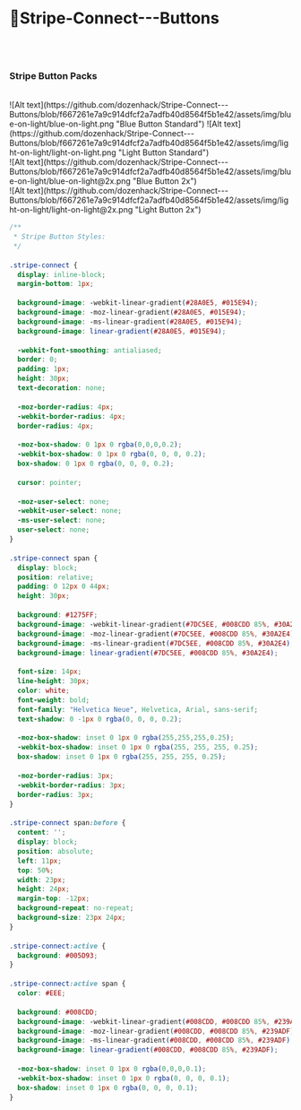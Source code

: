 # :100:Stripe-Connect---Buttons
<br><br>
### Stripe Button Packs
<br>
![Alt text](https://github.com/dozenhack/Stripe-Connect---Buttons/blob/f667261e7a9c914dfcf2a7adfb40d8564f5b1e42/assets/img/blue-on-light/blue-on-light.png "Blue Button Standard")
![Alt text](https://github.com/dozenhack/Stripe-Connect---Buttons/blob/f667261e7a9c914dfcf2a7adfb40d8564f5b1e42/assets/img/light-on-light/light-on-light.png "Light Button Standard")
<br>
![Alt text](https://github.com/dozenhack/Stripe-Connect---Buttons/blob/f667261e7a9c914dfcf2a7adfb40d8564f5b1e42/assets/img/blue-on-light/blue-on-light@2x.png "Blue Button 2x")<br>
![Alt text](https://github.com/dozenhack/Stripe-Connect---Buttons/blob/f667261e7a9c914dfcf2a7adfb40d8564f5b1e42/assets/img/light-on-light/light-on-light@2x.png "Light Button 2x")<br>


```css
/**
 * Stripe Button Styles:
 */

.stripe-connect {
  display: inline-block;
  margin-bottom: 1px;

  background-image: -webkit-linear-gradient(#28A0E5, #015E94);
  background-image: -moz-linear-gradient(#28A0E5, #015E94);
  background-image: -ms-linear-gradient(#28A0E5, #015E94);
  background-image: linear-gradient(#28A0E5, #015E94);

  -webkit-font-smoothing: antialiased;
  border: 0;
  padding: 1px;
  height: 30px;
  text-decoration: none;

  -moz-border-radius: 4px;
  -webkit-border-radius: 4px;
  border-radius: 4px;

  -moz-box-shadow: 0 1px 0 rgba(0,0,0,0.2);
  -webkit-box-shadow: 0 1px 0 rgba(0, 0, 0, 0.2);
  box-shadow: 0 1px 0 rgba(0, 0, 0, 0.2);

  cursor: pointer;

  -moz-user-select: none;
  -webkit-user-select: none;
  -ms-user-select: none;
  user-select: none;
}

.stripe-connect span {
  display: block;
  position: relative;
  padding: 0 12px 0 44px;
  height: 30px;

  background: #1275FF;
  background-image: -webkit-linear-gradient(#7DC5EE, #008CDD 85%, #30A2E4);
  background-image: -moz-linear-gradient(#7DC5EE, #008CDD 85%, #30A2E4);
  background-image: -ms-linear-gradient(#7DC5EE, #008CDD 85%, #30A2E4);
  background-image: linear-gradient(#7DC5EE, #008CDD 85%, #30A2E4);

  font-size: 14px;
  line-height: 30px;
  color: white;
  font-weight: bold;
  font-family: "Helvetica Neue", Helvetica, Arial, sans-serif;
  text-shadow: 0 -1px 0 rgba(0, 0, 0, 0.2);

  -moz-box-shadow: inset 0 1px 0 rgba(255,255,255,0.25);
  -webkit-box-shadow: inset 0 1px 0 rgba(255, 255, 255, 0.25);
  box-shadow: inset 0 1px 0 rgba(255, 255, 255, 0.25);

  -moz-border-radius: 3px;
  -webkit-border-radius: 3px;
  border-radius: 3px;
}

.stripe-connect span:before {
  content: '';
  display: block;
  position: absolute;
  left: 11px;
  top: 50%;
  width: 23px;
  height: 24px;
  margin-top: -12px;
  background-repeat: no-repeat;
  background-size: 23px 24px;
}

.stripe-connect:active {
  background: #005D93;
}

.stripe-connect:active span {
  color: #EEE;

  background: #008CDD;
  background-image: -webkit-linear-gradient(#008CDD, #008CDD 85%, #239ADF);
  background-image: -moz-linear-gradient(#008CDD, #008CDD 85%, #239ADF);
  background-image: -ms-linear-gradient(#008CDD, #008CDD 85%, #239ADF);
  background-image: linear-gradient(#008CDD, #008CDD 85%, #239ADF);

  -moz-box-shadow: inset 0 1px 0 rgba(0,0,0,0.1);
  -webkit-box-shadow: inset 0 1px 0 rgba(0, 0, 0, 0.1);
  box-shadow: inset 0 1px 0 rgba(0, 0, 0, 0.1);
}
```
